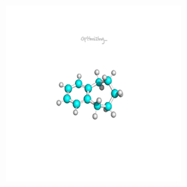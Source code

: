 

<img src="https://github.com/minhsueh/ml-with-ms/blob/master/static/back.gif" width="400" height="400" />
